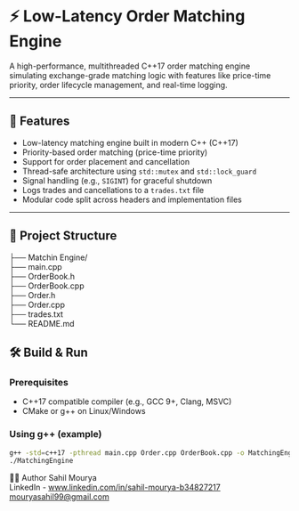 # ⚡ Low-Latency Order Matching Engine

A high-performance, multithreaded C++17 order matching engine simulating exchange-grade matching logic with features like price-time priority, order lifecycle management, and real-time logging.

---

## 🚀 Features

- Low-latency matching engine built in modern C++ (C++17)
- Priority-based order matching (price-time priority)
- Support for order placement and cancellation
- Thread-safe architecture using `std::mutex` and `std::lock_guard`
- Signal handling (e.g., `SIGINT`) for graceful shutdown
- Logs trades and cancellations to a `trades.txt` file
- Modular code split across headers and implementation files

---

## 📁 Project Structure

├── Matchin Engine/  
├── main.cpp  
├── OrderBook.h  
├── OrderBook.cpp  
├── Order.h  
├── Order.cpp  
├── trades.txt  
└── README.md  


## 🛠️ Build & Run

### Prerequisites
- C++17 compatible compiler (e.g., GCC 9+, Clang, MSVC)
- CMake or g++ on Linux/Windows

### Using g++ (example)
```bash
g++ -std=c++17 -pthread main.cpp Order.cpp OrderBook.cpp -o MatchingEngine
./MatchingEngine
```

👨‍💻 Author
Sahil Mourya  
LinkedIn - www.linkedin.com/in/sahil-mourya-b34827217  
mouryasahil99@gmail.com
